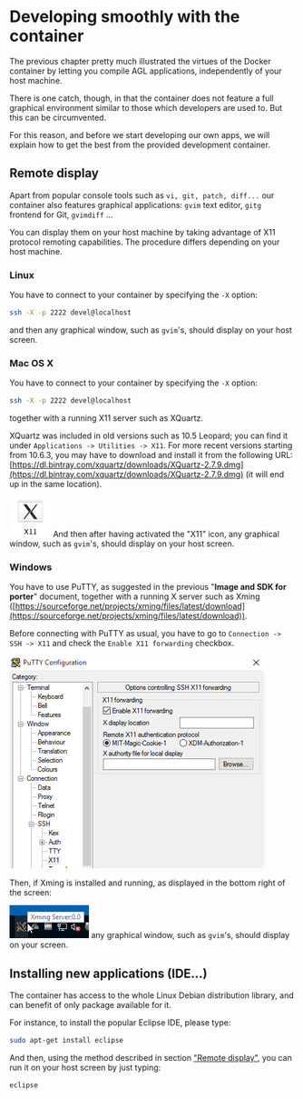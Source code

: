 # Developing smoothly with the container

The previous chapter pretty much illustrated the virtues of the Docker
container by letting you compile AGL applications, independently of your
host machine.

There is one catch, though, in that the container does not feature a
full graphical environment similar to those which developers are used to.
But this can be circumvented.

For this reason, and before we start developing our own apps, we will
explain how to get the best from the provided development container.

## Remote display

<a id="anchor-remote-display"></a>

Apart from popular console tools such as `vi, git, patch, diff...` our
container also features graphical applications: `gvim` text editor,
`gitg` frontend for Git, `gvimdiff` ...

You can display them on your host machine by taking advantage of X11
protocol remoting capabilities. The procedure differs depending on your
host machine.

### Linux

You have to connect to your container by specifying the `-X` option:

```bash
ssh -X -p 2222 devel@localhost
```

and then any graphical window, such as `gvim`'s, should display on your
host screen.

### Mac OS X

You have to connect to your container by specifying the `-X` option:

```bash
ssh -X -p 2222 devel@localhost
```

together with a running X11 server such as XQuartz.

XQuartz was included in old versions such as 10.5 Leopard; you can find it
under `Applications -> Utilities -> X11`.
For more recent versions starting from 10.6.3, you may have to download and
install it from the following URL:
[https://dl.bintray.com/xquartz/downloads/XQuartz-2.7.9.dmg](https://dl.bintray.com/xquartz/downloads/XQuartz-2.7.9.dmg)
(it will end up in the same location).

![](pictures/mac_x11_logo.png)
And then after having activated the "X11" icon, any graphical window, such as
`gvim`'s, should display on your host screen.

### Windows

You have to use PuTTY, as suggested in the previous "**Image and SDK
for porter**" document, together with a running X server such as Xming
([https://sourceforge.net/projects/xming/files/latest/download](https://sourceforge.net/projects/xming/files/latest/download)).

Before connecting with PuTTY as usual, you have to go
to `Connection -> SSH -> X11` and check the `Enable X11 forwarding` checkbox.

![](pictures/putty_config.png)

Then, if Xming is installed and running, as displayed
in the bottom right of the screen:

![](pictures/xming_server.png)
any graphical window, such as `gvim`'s, should display on your screen.

## Installing new applications (IDE...)

The container has access to the whole Linux Debian distribution library,
and can benefit of only package available for it.

For instance, to install the popular Eclipse IDE, please type:

```bash
sudo apt-get install eclipse
```

And then, using the method described in section ["Remote display"](anchor-remote-display),
you can run it on your host screen by just typing:

```bash
eclipse
```
